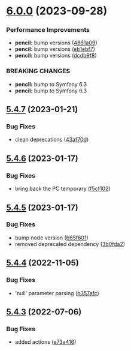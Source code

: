 # [6.0.0](https://github.com/netbull/HashidsBundle/compare/v5.4.7...v6.0.0) (2023-09-28)


### Performance Improvements

* **pencil:** bump versions ([4861a09](https://github.com/netbull/HashidsBundle/commit/4861a0905fc5e56c615fe0960229a79a14038dca))
* **pencil:** bump versions ([eb1ebf7](https://github.com/netbull/HashidsBundle/commit/eb1ebf7e29f885b2456207e562de7eefebcfca6a))
* **pencil:** bump versions ([dcdb9f8](https://github.com/netbull/HashidsBundle/commit/dcdb9f847d4a0762d8a08653441438f3478cdc16))


### BREAKING CHANGES

* **pencil:** bump to Symfony 6.3
* **pencil:** bump to Symfony 6.3

## [5.4.7](https://github.com/netbull/HashidsBundle/compare/v5.4.6...v5.4.7) (2023-01-21)


### Bug Fixes

* clean deprecations ([43af70d](https://github.com/netbull/HashidsBundle/commit/43af70d8bc43f99c5b523d6f56f5e392d0c7f8ed))

## [5.4.6](https://github.com/netbull/HashidsBundle/compare/v5.4.5...v5.4.6) (2023-01-17)


### Bug Fixes

* bring back the PC temporary ([f5cf102](https://github.com/netbull/HashidsBundle/commit/f5cf102cd4408b4b1509d4ca96026240b93fff91))

## [5.4.5](https://github.com/netbull/HashidsBundle/compare/v5.4.4...v5.4.5) (2023-01-17)


### Bug Fixes

* bump node version ([665f601](https://github.com/netbull/HashidsBundle/commit/665f601ac6f5a3b17028aade58a21292825c68e4))
* removed deprecated dependency ([3b0fda2](https://github.com/netbull/HashidsBundle/commit/3b0fda2a0d4ab8ffbdb1851febe92aa166365c26))

## [5.4.4](https://github.com/netbull/HashidsBundle/compare/v5.4.3...v5.4.4) (2022-11-05)


### Bug Fixes

* 'null' parameter parsing ([b357afc](https://github.com/netbull/HashidsBundle/commit/b357afc51f6cfc402b60fc821e1112f32147759f))

## [5.4.3](https://github.com/netbull/HashidsBundle/compare/v5.4.2...v5.4.3) (2022-07-06)


### Bug Fixes

* added actions ([e73a416](https://github.com/netbull/HashidsBundle/commit/e73a416c8dae9656ea45928ff06f061a8f7a1368))
